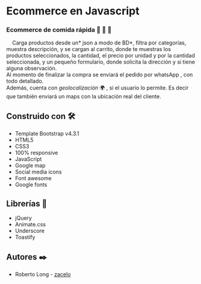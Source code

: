 # Ecommerce en Javascript

### Ecommerce de comida rápida 🍔 🍟 🍕 
&nbsp;&nbsp;&nbsp;&nbsp;Carga productos desde un* json a modo de BD*, filtra por categorías, muestra descripción, y se cargan al carrito, 
donde te muestras los productos seleccionados, la cantidad, el precio por unidad y por la cantidad seleccionada, y un pequeño formulario, 
donde solicita la dirección y si tiene alguna observación.<br> 
Al momento de finalizar la compra se enviará el pedido por whatsApp , con todo detallado.<br>
Además, cuenta con *geolocalización* 🌍 , si el usuario lo permite. Es decir que también enviará un maps con la ubicación real del cliente.

## Construido con 🛠️

- Template Bootstrap v4.3.1
- HTML5
- CSS3
- 100% responsive
- JavaScript
- Google map
- Social media icons
- Font awesome
- Google fonts

## Librerías 📖

- jQuery
- Animate.css
- Underscore
- Toastify

## Autores ✒️
- Roberto Long - [zacelo](https://github.com/zacelo "zacelo")
